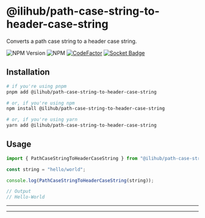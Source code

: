 # @ilihub/path-case-string-to-header-case-string

Converts a path case string to a header case string.

![NPM Version](https://img.shields.io/npm/v/%40ilihub%2Fpath-case-string-to-header-case-string?color=33cd56&logo=npm)
![NPM](https://img.shields.io/npm/l/%40ilihub%2Fpath-case-string-to-header-case-string)
[![CodeFactor](https://www.codefactor.io/repository/github/ilihub/npm/badge)](https://www.codefactor.io/repository/github/ilihub/npm)
[![Socket Badge](https://socket.dev/api/badge/npm/package/@ilihub/path-case-string-to-header-case-string)](https://socket.dev/npm/package/@ilihub/path-case-string-to-header-case-string)

## Installation

```bash
# if you're using pnpm
pnpm add @ilihub/path-case-string-to-header-case-string

# or, if you're using npm
npm install @ilihub/path-case-string-to-header-case-string

# or, if you're using yarn
yarn add @ilihub/path-case-string-to-header-case-string
```

## Usage

```javascript
import { PathCaseStringToHeaderCaseString } from "@ilihub/path-case-string-to-header-case-string";

const string = "hello/world";

console.log(PathCaseStringToHeaderCaseString(string));

// Output
// Hello-World
```

---

<!-- sponsors_and_backers_section_start -->

<!-- sponsors_and_backers_section_end -->

---
